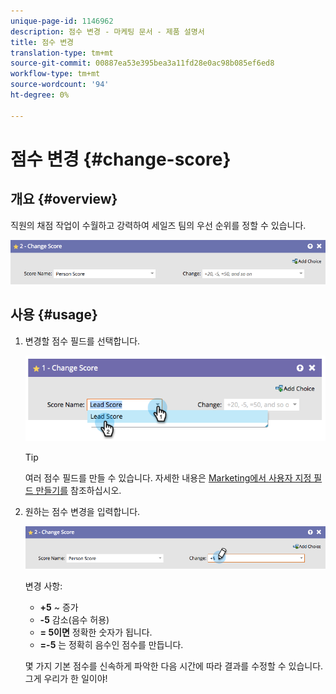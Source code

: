 ```yaml
---
unique-page-id: 1146962
description: 점수 변경 - 마케팅 문서 - 제품 설명서
title: 점수 변경
translation-type: tm+mt
source-git-commit: 00887ea53e395bea3a11fd28e0ac98b085ef6ed8
workflow-type: tm+mt
source-wordcount: '94'
ht-degree: 0%

---
```



# 점수 변경 {#change-score}

## 개요 {#overview}

직원의 채점 작업이 수월하고 강력하여 세일즈 팀의 우선 순위를 정할 수 있습니다.

![](assets/flowstep-changescore.png)

## 사용 {#usage}

1. 변경할 점수 필드를 선택합니다.

   ![](assets/image2014-9-22-11-3a7-3a31.png)

   >[!TIP]
   >
   >여러 점수 필드를 만들 수 있습니다. 자세한 내용은 [Marketing에서 사용자 지정 필드 만들기를](../../../../product-docs/administration/field-management/create-a-custom-field-in-marketo.md) 참조하십시오.

1. 원하는 점수 변경을 입력합니다.

   ![](assets/flowstep-changescoretype.png)

   변경 사항:

   * **+5** ~ 증가
   * **-5** 감소(음수 허용)
   * **= 5이면** 정확한 숫자가 됩니다.
   * **=-5** 는 정확히 음수인 점수를 만듭니다.

   몇 가지 기본 점수를 신속하게 파악한 다음 시간에 따라 결과를 수정할 수 있습니다. 그게 우리가 한 일이야!

